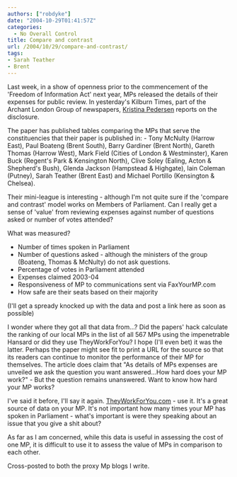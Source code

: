 ```yaml
---
authors: ["robdyke"]
date: "2004-10-29T01:41:57Z"
categories:
  - No Overall Control
title: Compare and contrast
url: /2004/10/29/compare-and-contrast/
tags:
- Sarah Teather
- Brent
---
```

Last week, in a show of openness prior to the commencement of the 'Freedom of Information Act' next year, MPs released the details of their expenses for public review. In yesterday's Kilburn Times, part of the Archant London Group of newspapers, [Kristina Pedersen](mailto://k.pedersen@inuk.co.uk) reports on the disclosure.

The paper has published tables comparing the MPs that serve the constituencies that their paper is published in: - Tony McNulty (Harrow East), Paul Boateng (Brent South), Barry Gardiner (Brent North), Gareth Thomas (Harrow West), Mark Field (Cities of London & Westminster), Karen Buck (Regent's Park & Kensington North), Clive Soley (Ealing, Acton & Shepherd's Bush), Glenda Jackson (Hampstead & Highgate), Iain Coleman (Putney), Sarah Teather (Brent East) and Michael Portillo (Kensington & Chelsea).

Their mini-league is interesting - although I'm not quite sure if the 'compare and contrast' model works on Members of Parliament. Can I really get a sense of 'value' from reviewing expenses against number of questions asked or number of votes attended?

What was measured?</p> 

  * Number of times spoken in Parliament
  * Number of questions asked - although the ministers of the group (Boateng, Thomas & McNulty) do not ask questions.
  * Percentage of votes in Parliament attended
  * Expenses claimed 2003-04
  * Responsiveness of MP to communications sent via FaxYourMP.com
  * How safe are their seats based on their majority

(I'll get a spready knocked up with the data and post a link here as soon as possible)

I wonder where they got all that data from...? Did the papers' hack calculate the ranking of our local MPs in the list of all 567 MPs using the impenetrable Hansard or did they use TheyWorkForYou? I hope (I'll even bet) it was the latter. Perhaps the paper might see fit to print a URL for the source so that its readers can continue to monitor the performance of their MP for themselves. The article does claim that "As details of MPs expenses are unveiled we ask the question you want answered...How hard does your MP work?" - But the question remains unanswered. Want to know how hard your MP works?

I've said it before, I'll say it again. [TheyWorkForYou.com](http://www.theyworkforyou.com) - use it. It's a great source of data on your MP. It's not important how many times your MP has spoken in Parliament - what's important is were they speaking about an issue that you give a shit about? 

As far as I am concerned, while this data is useful in assessing the cost of one MP, it is difficult to use it to assess the value of MPs in comparison to each other. 

Cross-posted to both the proxy Mp blogs I write.